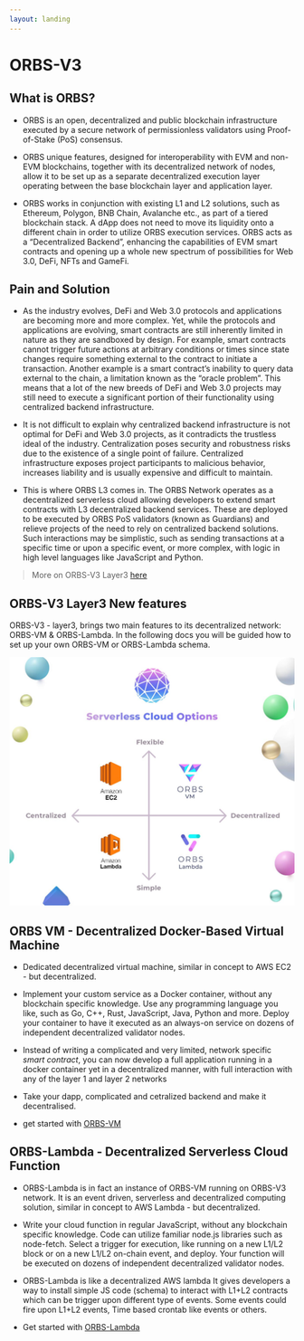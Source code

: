 ```yaml
---
layout: landing
---
```


# ORBS-V3
## What is ORBS?
- ORBS is an open, decentralized and public blockchain infrastructure executed by a secure network of permissionless validators using Proof-of-Stake (PoS) consensus.

- ORBS unique features, designed for interoperability with EVM and non-EVM blockchains, together with its decentralized network of nodes, allow it to be set up as a separate decentralized execution layer operating between the base blockchain layer and application layer.

- ORBS works in conjunction with existing L1 and L2 solutions, such as Ethereum, Polygon, BNB Chain, Avalanche etc., as part of a tiered blockchain stack. A dApp does not need to move its liquidity onto a different chain in order to utilize ORBS execution services. ORBS acts as a “Decentralized Backend”, enhancing the capabilities of EVM smart contracts and opening up a whole new spectrum of possibilities for Web 3.0, DeFi, NFTs and GameFi.

## Pain and Solution
- As the industry evolves, DeFi and Web 3.0 protocols and applications are becoming more and more complex. Yet, while the protocols and applications are evolving, smart contracts are still inherently limited in nature as they are sandboxed by design. For example, smart contracts cannot trigger future actions at arbitrary conditions or times since state changes require something external to the contract to initiate a transaction. Another example is a smart contract’s inability to query data external to the chain, a limitation known as the “oracle problem”. This means that a lot of the new breeds of DeFi and Web 3.0 projects may still need to execute a significant portion of their functionality using centralized backend infrastructure.

- It is not difficult to explain why centralized backend infrastructure is not optimal for DeFi and Web 3.0 projects, as it contradicts the trustless ideal of the industry. Centralization poses security and robustness risks due to the existence of a single point of failure. Centralized infrastructure exposes project participants to malicious behavior, increases liability and is usually expensive and difficult to maintain.

- This is where ORBS L3 comes in. The ORBS Network operates as a decentralized serverless cloud allowing developers to extend smart contracts with L3 decentralized backend services. These are deployed to be executed by ORBS PoS validators (known as Guardians) and relieve projects of the need to rely on centralized backend solutions. Such interactions may be simplistic, such as sending transactions at a specific time or upon a specific event, or more complex, with logic in high level languages like JavaScript and Python.

> More on ORBS-V3 Layer3 [here](https://www.orbs.com/network)
## ORBS-V3 Layer3 New features

ORBS-V3 - layer3, brings two main features to its decentralized network: ORBS-VM & ORBS-Lambda. In the following docs you will be guided how to set up your own ORBS-VM or ORBS-Lambda schema.

![](./.gitbook/assets/aws-orbs.jpg)

## **ORBS VM** - Decentralized Docker-Based Virtual Machine

- Dedicated decentralized virtual machine, similar in concept to AWS EC2 - but decentralized.

- Implement your custom service as a Docker container, without any blockchain specific knowledge. Use any programming language you like, such as Go, C++, Rust, JavaScript, Java, Python and more. Deploy your container to have it executed as an always-on service on dozens of independent decentralized validator nodes.

- Instead of writing a complicated and very limited, network specific *smart contract*, you can now develop a full application running in a docker container yet in a decentralized manner, with full interaction with any of the layer 1 and layer 2 networks

- Take your dapp, complicated and cetralized backend and make it decentralised.
- get started with [ORBS-VM](./orbs-vm/get-started.md)



## **ORBS-Lambda** - Decentralized Serverless Cloud Function
- ORBS-Lambda is in fact an instance of ORBS-VM running on ORBS-V3 network.
It is an event driven, serverless and decentralized computing solution, similar in concept to AWS Lambda - but decentralized.

- Write your cloud function in regular JavaScript, without any blockchain specific knowledge. Code can utilize familiar node.js libraries such as node-fetch. Select a trigger for execution, like running on a new L1/L2 block or on a new L1/L2 on-chain event, and deploy. Your function will be executed on dozens of independent decentralized validator nodes.

- ORBS-Lambda is like a decentralized AWS lambda
It gives developers a way to install simple JS code (schema) to interact with L1+L2 contracts which can be trigger upon different type of events.
Some events could fire upon L1+L2 events, Time based crontab like events or others.

- Get started with [ORBS-Lambda](./orbs-lambda/get-started.md)